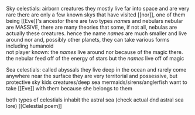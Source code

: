 Sky celestials:
	airborn creatures
	they mostly live far into space and are very rare
	there are only a few known skys that have visited [[nor]], one of them being [[Eve]]'s ancestor
	there are two types
	*name*s and nebulars
	nebular are MASSIVE, there are many theories that some, if not all, nebulas are actually these creatures. hence the name 
	*names* are much smaller and live around nor and, possibly other planets, they can take various forms including humanoid  
	not player known: the *names* live around nor because of the magic there. the nebular feed off of the energy of stars but the *names* live off of magic

Sea celestials:
	called abyssals
	they live deep in the ocean and rarely come anywhere near the surface 
	they are very territorial and possessive, but protective
	sky kids creatures/deep sea mermaids/sirens/anglerfish
	want to take [[Eve]] with them because she belongs to them

both types of celestials inhabit the astral sea (check actual dnd astral sea lore)
[[Celestial poem]]
